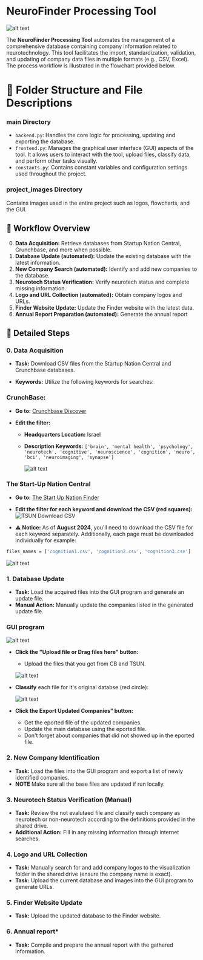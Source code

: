 # NeuroFinder Processing Tool

![alt text](project_images/neurofinder_logo.png)

The **NeuroFinder Processing Tool** automates the management of a comprehensive database containing company information related to neurotechnology. This tool facilitates the import, standardization, validation, and updating of company data files in multiple formats (e.g., CSV, Excel). The process workflow is illustrated in the flowchart provided below.


# 📁 Folder Structure and File Descriptions

### main Directory
* `backend.py`: Handles the core logic for processing, updating and exporting the database.
* `frontend.py`: Manages the graphical user interface (GUI) aspects of the tool. It allows users to interact with the tool, upload files, classify data, and perform other tasks visually.
* `constants.py`: Contains constant variables and configuration settings used throughout the project.

### project_images Directory
Contains images used in the entire project such as logos, flowcharts, and the GUI.

## 🚀 Workflow Overview
0. **Data Acquisition:** Retrieve databases from Startup Nation Central, Crunchbase, and more when possible.
1. **Database Update (automated):** Update the existing database with the latest information.
2. **New Company Search (automated):** Identify and add new companies to the database.
3. **Neurotech Status Verification:** Verify neurotech status and complete missing information.
4. **Logo and URL Collection (automated):** Obtain company logos and URLs.
5. **Finder Website Update:** Update the Finder website with the latest data.
6. **Annual Report Preparation (automated):** Generate the annual report

## 📝 Detailed Steps


### 0. Data Acquisition

- **Task:** Download CSV files from the Startup Nation Central and Crunchbase databases.

- **Keywords:** Utilize the following keywords for searches:

### CrunchBase:


- **Go to:** [Crunchbase Discover](https://www.crunchbase.com/discover/organization.companies/faa124b91c5c4a8f27dac94b4c96279c)

- **Edit the filter:**  
  - **Headquarters Location:** Israel  
  - **Description Keywords:** `['brain', 'mental health', 'psychology', 'neurotech', 'cognitive', 'neuroscience', 'cognition', 'neuro', 'bci', 'neuroimaging', 'synapse']`

    ![alt text](project_images/cb_filters.png)

### The Start-Up Nation Central

- **Go to:** [The Start Up Nation Finder](https://finder.startupnationcentral.org/startups/search?&status=Active)

- **Edit the filter for each keyword and download the CSV (red squares):**
![TSUN Download CSV](project_images/tsun_download_csv.png)

- **⚠️ Notice:** As of **August 2024**, you'll need to download the CSV file for each keyword separately. Additionally, each page must be downloaded individually for example:

```bash
files_names = ['cognition1.csv', 'cognition2.csv', 'cognition3.csv']
```

![alt text](project_images/csv_on_way_tsun.png)


### 1. Database Update
* **Task:** Load the acquired files into the GUI program and generate an update file.
* **Manual Action:** Manually update the companies listed in the generated update file.
### GUI program
![alt text](project_images/gui.png)
- **Click the "Upload file or Drag files here" button:**  
  - Upload the files that you got from CB and TSUN.
  
  ![alt text](project_images/uploading_all_files.png)

- **Classify** each file for it's original databse (red circle):

  ![alt text](project_images/loading_files_types.png)


- **Click the Export Updated Companies" button:**
  - Get the eported file of the updated companies.
  - Update the main database using the eported file.
  - Don't forget about companies that did not showed up in the eported file.

### 2. New Company Identification
* **Task:** Load the files into the GUI program and export a list of newly identified companies.
* **NOTE** Make sure all the base files are updated if run locally.

### 3. Neurotech Status Verification (Manual)
* **Task:** Review the not evalutaed file and classify each company as neurotech or non-neurotech according to the definitions provided in the shared drive.
* **Additional Action:** Fill in any missing information through internet searches.

### 4. Logo and URL Collection
* **Task:** Manually search for and add company logos to the visualization folder in the shared drive (ensure the company name is exact).
* **Task:** Upload the current database and images into the GUI program to generate URLs.

### 5. Finder Website Update
* **Task:** Upload the updated database to the Finder website.

### 6. Annual report*
* **Task:** Compile and prepare the annual report with the gathered information.





